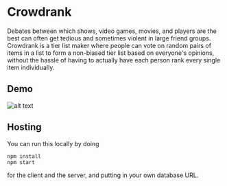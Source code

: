 # Crowdrank
Debates between which shows, video games, movies, and players are the best can often get tedious and sometimes violent in large friend groups. Crowdrank is a tier list maker where people can vote on random pairs of items in a list 
to form a non-biased tier list based on everyone's opinions, without the hassle of having to actually have each person rank every single item individually. 
## Demo
![alt text](https://github.com/patrickzebinghe/crowdrank/blob/master/media/demo.gif "demo")

## Hosting
You can run this locally by doing 
```
npm install
npm start
```
for the client and the server, and putting in your own database URL. 